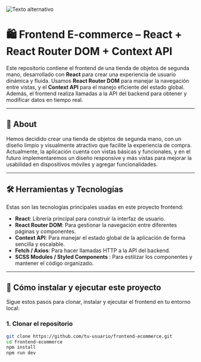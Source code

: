![Texto alternativo](https://i.pinimg.com/736x/c8/cb/14/c8cb1490828284bc7e7738c5d0a045d0.jpg)

# 🛍️ Frontend E-commerce – React + React Router DOM + Context API

Este repositorio contiene el frontend de una tienda de objetos de segunda mano, desarrollado con **React** para crear una experiencia de usuario dinámica y fluida. Usamos **React Router DOM** para manejar la navegación entre vistas, y el **Context API** para el manejo eficiente del estado global. Además, el frontend realiza llamadas a la API del backend para obtener y modificar datos en tiempo real.

---

## 📌 About

Hemos decidido crear una tienda de objetos de segunda mano, con un diseño limpio y visualmente atractivo que facilite la experiencia de compra. Actualmente, la aplicación cuenta con vistas básicas y funcionales, y en el futuro implementaremos un diseño responsive y más vistas para mejorar la usabilidad en dispositivos móviles y agregar funcionalidades.

---

## 🛠 Herramientas y Tecnologías

Estas son las tecnologías principales usadas en este proyecto frontend:

- **React**: Librería principal para construir la interfaz de usuario.
- **React Router DOM**: Para gestionar la navegación entre diferentes páginas y componentes.
- **Context API**: Para manejar el estado global de la aplicación de forma sencilla y escalable.
- **Fetch / Axios**: Para hacer llamadas HTTP a la API del backend.
- **SCSS Modules / Styled Components** : Para estilizar los componentes y mantener el código organizado.

---

## 🚀 Cómo instalar y ejecutar este proyecto

Sigue estos pasos para clonar, instalar y ejecutar el frontend en tu entorno local:

### 1. Clonar el repositorio

```bash
git clone https://github.com/tu-usuario/frontend-ecommerce.git
cd frontend-ecommerce
npm install
npm run dev






